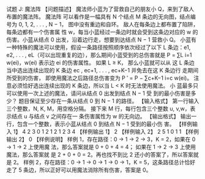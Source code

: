 试题 J: 魔法阵
【问题描述】
魔法师小蓝为了营救自己的朋友小 Q，来到了敌人布置的魔法阵。
魔法阵 可以看作是一幅具有 N 个结点 M 条边的无向图，结点编号为 0, 1, 2, . . . , N − 1， 图中没有重边和自环。
敌人在每条边上都布置了陷阱，每条边都有一个伤害属 性 w，每当小蓝经过一条边时就会受到这条边对应的 w 的伤害。小蓝从结点 0
出发，沿着边行走，想要到达结点 N − 1 营救小 Q。 小蓝有一种特殊的魔法可以使用，假设一条路径按照顺序依次经过了以下
L 条边：e1, e2, . . . , eL（可以出现重复的边），那么期间小蓝受到的总伤害就是
P = ∑L i=1 w(ei)，w(ei) 表示边 ei 的伤害属性。 如果 L ≥ K，
那么小蓝就可以从 这 L 条边当中选出连续出现的 K 条边 ec , ec+1, . . . , ec+K−1 并免去在这 K 条边行 走期间所受到的伤害，
即使用魔法之后路径总伤害变为 P ′ = P − ∑c+K−1
i=c w(ei)。 
注意必须恰好选出连续出现的 K 条边，所以当 L < K 时无法使用魔法。 小
蓝最多只可以使用一次上述的魔法，请问从结点 0 出发到结点 N − 1 受 到的最小伤害是多少？
题目保证至少存在一条从结点 0 到 N − 1 的路径。
【输入格式】
第一行输入三个整数，N, K, M，用空格分隔。 
接下来 M 行，每行包含三个整数 u, v,w，表示结点 u 与结点 v 之间存在一 条伤害属性为 w 的无向边。
【输出格式】
输出一行，包含一个整数，表示小蓝从结点 0 到结点 N − 1 受到的最小伤 害。
【样例输入 1】
4 2 3
0 1 2
1 2 1
2 3 4
【样例输出 1】
2
【样例输入 2】
2 5 1
0 1 1
【样例输出 2】
0
【样例说明】
样例 1，存在路径：0 → 1 → 2 → 3，K = 2，如果在 0 → 1 → 2 上使用魔 法，那么答案就是 0 + 0 + 4 = 4；
如果在 1 → 2 → 3 上使用魔法，那么答案就 是 2 + 0 + 0 = 2。再也找不到比 2 还小的答案了，所以答案就是 2。 
样例 2，存在路径：0 → 1 → 0 → 1 → 0 → 1，K = 5，这条路径总计恰好 走了 5 条边，所以正好可以用魔法消除所有伤害，答案是 0。
